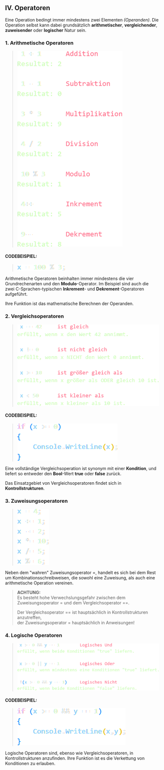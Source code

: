 ## IV. Operatoren
Eine Operation bedingt immer mindestens zwei Elementen _(Operanden)_. Die Operation selbst kann dabei grundsätzlich __arithmetischer__, __vergleichender__, __zuweisender__ oder __logischer__ Natur sein.

### 1. Arithmetische Operatoren
> ![7](../bilder/bas_07.png)

#### CODEBEISPIEL:
> ![8](../bilder/bas_08.png) 

Arithmetische Operatoren beinhalten immer mindestens die vier Grundrechenarten und den __Modulo__-Operator. Im Beispiel sind auch die zwei C-Sprachen-typischen __Inkrement__- und __Dekrement__-Operatoren aufgeführt. 

Ihre Funktion ist das mathematische Berechnen der Operanden.


### 2. Vergleichsoperatoren
> ![9](../bilder/bas_09.png)

#### CODEBEISPIEL:
> ![10](../bilder/bas_10.png)

Eine vollständige Vergleichsoperation ist synonym mit einer __Kondition__, und liefert so entweder den __Bool__-Wert __true__ oder __false__ zurück.  

Das Einsatzgebiet von Vergleichsoperatoren findet sich in __Kontrollstrukturen__.

### 3. Zuweisungsoperatoren
> ![11](../bilder/bas_11.png)


Neben dem "wahren" Zuweisungsoperator =, handelt es sich bei dem Rest um Kombinationsschreibweisen, die sowohl eine Zuweisung, als auch eine arithmetische Operation vereinen.  

>__ACHTUNG:__   
Es besteht hohe Verwechslungsgefahr zwischen dem Zuweisungsoperator = und dem Vergleichsoperator ==.  
>
>Der Vergleichsoperator == ist hauptsächlich in Kontrollstrukturen anzutreffen,  
der Zuweisungsoperator = hauptsächlich in Anweisungen!  

### 4. Logische Operatoren
> ![12](../bilder/bas_12.png)


#### CODEBEISPIEL:
> ![13](../bilder/bas_13.png)


Logische Operatoren sind, ebenso wie Vergleichsoperatoren, in Kontrollstrukturen anzufinden. Ihre Funktion ist es die Verkettung von Konditionen zu erlauben.

